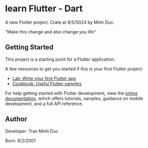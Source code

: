 # learn Flutter - Dart

A new Flutter project. Crate at 8/5/5024 by Minh Duc.

"Make this change and also change you life"

## Getting Started

This project is a starting point for a Flutter application.

A few resources to get you started if this is your first Flutter project:

- [Lab: Write your first Flutter app](https://docs.flutter.dev/get-started/codelab)
- [Cookbook: Useful Flutter samples](https://docs.flutter.dev/cookbook)

For help getting started with Flutter development, view the
[online documentation](https://docs.flutter.dev/), which offers tutorials,
samples, guidance on mobile development, and a full API reference.


## Author

Developer: Tran Minh Duc

Born: 9/2/2001